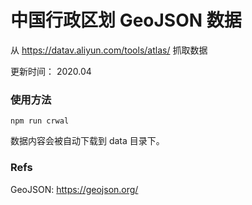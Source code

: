 # 中国行政区划 GeoJSON 数据

从 https://datav.aliyun.com/tools/atlas/ 抓取数据

更新时间： 2020.04

### 使用方法

```shell
npm run crwal
```

数据内容会被自动下载到 data 目录下。

### Refs

GeoJSON: https://geojson.org/